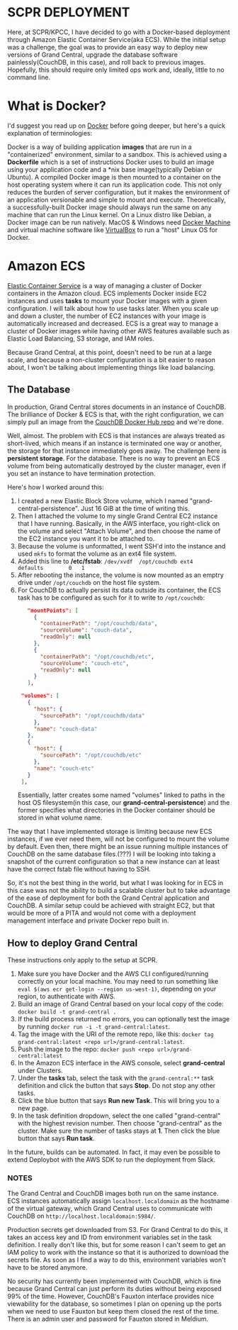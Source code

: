 SCPR DEPLOYMENT
===============

Here, at SCPR/KPCC, I have decided to go with a Docker-based deployment through Amazon Elastic Container Service(aka ECS).  While the initial setup was a challenge, the goal was to provide an easy way to deploy new versions of Grand Central, upgrade the database software painlessly(CouchDB, in this case), and roll back to previous images.  Hopefully, this should require only limited ops work and, ideally, little to no command line.

# What is Docker?

I'd suggest you read up on [Docker](https://www.docker.com/) before going deeper, but here's a quick explanation of terminologies: 

Docker is a way of building application **images** that are run in a "containerized" environment, similar to a sandbox.  This is achieved using a **Dockerfile** which is a set of instructions Docker uses to build an image using your application code and a *nix base image(typically Debian or Ubuntu).  A compiled Docker image is then mounted to a container on the host operating system where it can run its application code.  This not only reduces the burden of server configuration, but it makes the environment of an application versionable and simple to mount and execute.  Theoretically, a successfully-built Docker image should always run the same on any machine that can run the Linux kernel.  On a Linux distro like Debian, a Docker image can be run natively.  MacOS & Windows need [Docker Machine](https://docs.docker.com/machine/) and virtual machine software like [VirtualBox](https://www.virtualbox.org/wiki/VirtualBox) to run a "host" Linux OS for Docker.

# Amazon ECS

[Elastic Container Service](https://aws.amazon.com/ecs/) is a way of managing a cluster of Docker containers in the Amazon cloud.  ECS implements Docker inside EC2 instances and uses **tasks** to mount your Docker images with a given configuration.  I will talk about how to use tasks later.  When you scale up and down a cluster, the number of EC2 instances with your image is automatically increased and decreased.  ECS is a great way to manage a cluster of Docker images while having other AWS features available such as Elastic Load Balancing, S3 storage, and IAM roles.

Because Grand Central, at this point, doesn't need to be run at a large scale, and because a non-cluster configuration is a bit easier to reason about, I won't be talking about implementing things like load balancing.

## The Database

In production, Grand Central stores documents in an instance of CouchDB.  The brilliance of Docker & ECS is that, with the right configuration, we can simply pull an image from the [CouchDB Docker Hub repo](https://hub.docker.com/r/klaemo/couchdb/) and we're done.

Well, almost.  The problem with ECS is that instances are always treated as short-lived, which means if an instance is terminated one way or another, the storage for that instance immediately goes away.  The challenge here is **persistent storage**.  For the database.  There is no way to prevent an ECS volume from being automatically destroyed by the cluster manager, even if you set an instance to have termination protection.

Here's how I worked around this:

1. I created a new Elastic Block Store volume, which I named "grand-central-persistence".  Just 16 GiB at the time of writing this.
2. Then I attached the volume to my single Grand Central EC2 instance that I have running.  Basically, in the AWS interface, you right-click on the volume and select "Attach Volume", and then choose the name of the EC2 instance you want it to be attached to.
3. Because the volume is unformatted, I went SSH'd into the instance and used `mkfs` to format the volume as an ext4 file system.
4. Added this line to **/etc/fstab**: `/dev/xvdf  /opt/couchdb ext4    defaults        0   1`
5. After rebooting the instance, the volume is now mounted as an emptry drive under `/opt/couchdb` on the host file system.
6. For CouchDB to actually persist its data outside its container, the ECS task has to be configured as such for it to write to `/opt/couchdb`:
   ```json
      "mountPoints": [
        {
          "containerPath": "/opt/couchdb/data",
          "sourceVolume": "couch-data",
          "readOnly": null
        },
        {
          "containerPath": "/opt/couchdb/etc",
          "sourceVolume": "couch-etc",
          "readOnly": null
        }
      ],
   ```
   ```json
    "volumes": [
      {
        "host": {
          "sourcePath": "/opt/couchdb/data"
        },
        "name": "couch-data"
      },
      {
        "host": {
          "sourcePath": "/opt/couchdb/etc"
        },
        "name": "couch-etc"
      }
    ],
   ```
   Essentially, latter creates some named "volumes" linked to paths in the host OS filesystem(in this case, our **grand-central-persistence**) and the former specifies what directories in the Docker container should be stored in what volume name.

The way that I have implemented storage is limiting because new ECS instances, if we ever need them, will not be configured to mount the volume by default.  Even then, there might be an issue running multiple instances of CouchDB on the same database files.(???)  I will be looking into taking a snapshot of the current configuration so that a new instance can at least have the correct fstab file without having to SSH.

So, it's not the best thing in the world, but what I was looking for in ECS in this case was not the ability to build a scalable cluster but to take advantage of the ease of deployment for both the Grand Central application and CouchDB.  A similar setup could be achieved with straight EC2, but that would be more of a PITA and would not come with a deployment management interface and private Docker repo built in.

## How to deploy Grand Central

These instructions only apply to the setup at SCPR.

1. Make sure you have Docker and the AWS CLI configured/running correctly on your local machine.  You may need to run something like `eval $(aws ecr get-login --region us-west-1)`, depending on your region, to authenticate with AWS.
2. Build an image of Grand Central based on your local copy of the code: `docker build -t grand-central .`
3. If the build process returned no errors, you can optionally test the image by running `docker run -i -t grand-central:latest`.
4. Tag the image with the URI of the remote repo, like this: `docker tag grand-central:latest <repo url>/grand-central:latest`.
5. Push the image to the repo: `docker push <repo url>/grand-central:latest`
6. In the Amazon ECS interface in the AWS console, select **grand-central** under Clusters.
7. Under the **tasks** tab, select the task with the `grand-central:**` task definition and click the button that says **Stop**.  Do not stop any other tasks.
8. Click the blue button that says **Run new Task**.  This will bring you to a new page.
9. In the task definition dropdown, select the one called "grand-central" with the highest revision number.  Then choose "grand-central" as the cluster.  Make sure the number of tasks stays at **1**.  Then click the blue button that says **Run task**.

In the future, builds can be automated.  In fact, it may even be possible to extend Deploybot with the AWS SDK to run the deployment from Slack.

### NOTES

The Grand Central and CouchDB images both run on the same instance.  ECS instances automatically assign `localhost.localdomain` as the hostname of the virtual gateway, which Grand Central uses to communicate with CouchDB on `http://localhost.localdomain:5984/`.

Production secrets get downloaded from S3.  For Grand Central to do this, it takes an access key and ID from environment variables set in the task definition.  I really don't like this, but for some reason I can't seem to get an IAM policy to work with the instance so that it is authorized to download the secrets file.  As soon as I find a way to do this, environment variables won't have to be stored anymore.

No security has currently been implemented with CouchDB, which is fine because Grand Central can just perform its duties without being exposed 99% of the time.  However, CouchDB's Fauxton interface provides nice viewability for the database, so sometimes I plan on opening up the ports when we need to use Fauxton but keep them closed the rest of the time.  There is an admin user and password for Fauxton stored in Meldium.